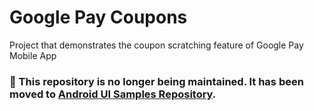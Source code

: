 # Google Pay Coupons

Project that demonstrates the coupon scratching feature of Google Pay Mobile App

### 🚧 This repository is no longer being maintained. It has been moved to [Android UI Samples Repository](https://github.com/nikhilbansal97/Android-UI-Samples).
